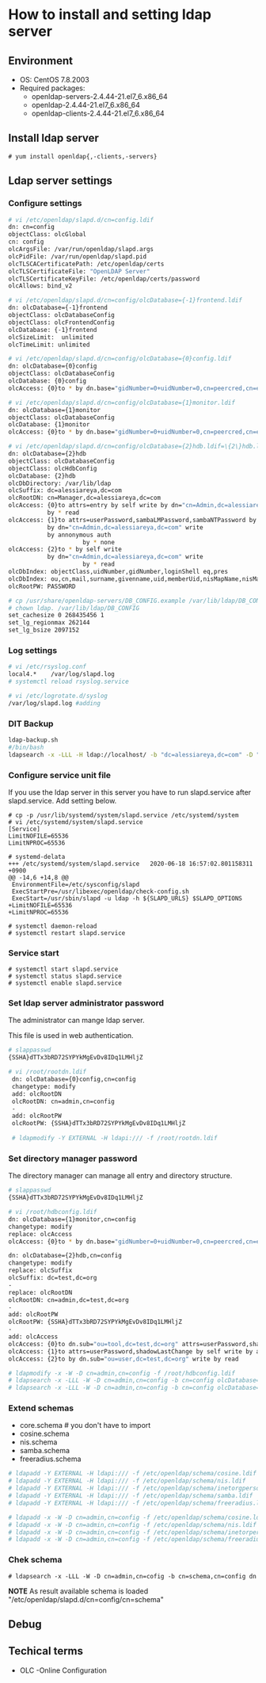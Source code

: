 # How to install and setting ldap server

## Environment

- OS: CentOS 7.8.2003
- Required packages:
  - openldap-servers-2.4.44-21.el7_6.x86_64
  - openldap-2.4.44-21.el7_6.x86_64
  - openldap-clients-2.4.44-21.el7_6.x86_64

## Install ldap server

`# yum install openldap{,-clients,-servers}`

## Ldap server settings

### Configure settings

```bash
# vi /etc/openldap/slapd.d/cn=config.ldif
dn: cn=config
objectClass: olcGlobal
cn: config
olcArgsFile: /var/run/openldap/slapd.args
olcPidFile: /var/run/openldap/slapd.pid
olcTLSCACertificatePath: /etc/openldap/certs
olcTLSCertificateFile: "OpenLDAP Server"
olcTLSCertificateKeyFile: /etc/openldap/certs/password
olcAllows: bind_v2
```

```bash
# vi /etc/openldap/slapd.d/cn=config/olcDatabase={-1}frontend.ldif
dn: olcDatabase={-1}frontend
objectClass: olcDatabaseConfig
objectClass: olcFrontendConfig
olcDatabase: {-1}frontend
olcSizeLimit:  unlimited
olcTimeLimit: unlimited
```

```bash
# vi /etc/openldap/slapd.d/cn=config/olcDatabase={0}config.ldif
dn: olcDatabase={0}config
objectClass: olcDatabaseConfig
olcDatabase: {0}config
olcAccess: {0}to * by dn.base="gidNumber=0+uidNumber=0,cn=peercred,cn=external,cn=auth" manage by * none
```

```bash
# vi /etc/openldap/slapd.d/cn=config/olcDatabase={1}monitor.ldif
dn: olcDatabase={1}monitor
objectClass: olcDatabaseConfig
olcDatabase: {1}monitor
olcAccess: {0}to * by dn.base="gidNumber=0+uidNumber=0,cn=peercred,cn=external,cn=auth" read by dn.base="cn=Manager,dc=my-domain,dc=com" read by * none
```

```bash
# vi /etc/openldap/slapd.d/cn=config/olcDatabase={2}hdb.ldif=\{2\}hdb.ldif
dn: olcDatabase={2}hdb
objectClass: olcDatabaseConfig
objectClass: olcHdbConfig
olcDatabase: {2}hdb
olcDbDirectory: /var/lib/ldap
olcSuffix: dc=alessiareya,dc=com
olcRootDN: cn=Manager,dc=alessiareya,dc=com
olcAccess: {0}to attrs=entry by self write by dn="cn=Admin,dc=alessiareya,dc=com" write
           by * read
olcAccess: {1}to attrs=userPassword,sambaLMPassword,sambaNTPassword by self write
           by dn="cn=Admin,dc=alessiareya,dc=com" write 
           by annonymous auth
					 by * none
olcAccess: {2}to * by self write
           by dn="cn=Admin,dc=alessiareya,dc=com" write
					 by * read 
olcDbIndex: objectClass,uidNumber,gidNumber,loginShell eq,pres
olcDbIndex: ou,cn,mail,surname,givenname,uid,memberUid,nisMapName,nisMapEntry eq,pres,sub
olcRootPW: PASSWORD
```

```bash
# cp /usr/share/openldap-servers/DB_CONFIG.example /var/lib/ldap/DB_CONFIG
# chown ldap. /var/lib/ldap/DB_CONFIG
set_cachesize 0 268435456 1
set_lg_regionmax 262144
set_lg_bsize 2097152
```

### Log settings
```bash
# vi /etc/rsyslog.conf
local4.*	/var/log/slapd.log
# systemctl reload rsyslog.service
```

```bash
# vi /etc/logrotate.d/syslog
/var/log/slapd.log #adding
```

### DIT Backup
```bash
ldap-backup.sh
#/bin/bash
ldapsearch -x -LLL -H ldap://localhost/ -b "dc=alessiareya,dc=com" -D "cn=Manager,dc=alessiareya,dc=com" -w password > BACKUP_FILE.ldif
```

### Configure service unit file

If you use the ldap server in this server you have to run slapd.service after slapd.service.
Add setting below.

```
# cp -p /usr/lib/systemd/system/slapd.service /etc/systemd/system
# vi /etc/systemd/system/slapd.service
[Service]
LimitNOFILE=65536
LimitNPROC=65536

# systemd-delata
+++ /etc/systemd/system/slapd.service   2020-06-18 16:57:02.801158311 +0900
@@ -14,6 +14,8 @@
 EnvironmentFile=/etc/sysconfig/slapd
 ExecStartPre=/usr/libexec/openldap/check-config.sh
 ExecStart=/usr/sbin/slapd -u ldap -h ${SLAPD_URLS} $SLAPD_OPTIONS
+LimitNOFILE=65536
+LimitNPROC=65536

# systemctl daemon-reload
# systemctl restart slapd.service
```

### Service start
```
# systemctl start slapd.service
# systemctl status slapd.service
# systemctl enable slapd.service
```

### Set ldap server administrator password
The administrator can mange ldap server.

This file is used in web authentication.
```bash
# slappasswd
{SSHA}dTTx3bRD72SYPYkMgEvDv8IDq1LMHljZ

# vi /root/rootdn.ldif
 dn: olcDatabase={0}config,cn=config
 changetype: modify
 add: olcRootDN
 olcRootDN: cn=admin,cn=config
 -
 add: olcRootPW
 olcRootPW: {SSHA}dTTx3bRD72SYPYkMgEvDv8IDq1LMHljZ
 
 # ldapmodify -Y EXTERNAL -H ldapi:/// -f /root/rootdn.ldif
```

### Set directory manager password
The directory manager can manage all entry and directory structure.

```bash
# slappasswd
{SSHA}dTTx3bRD72SYPYkMgEvDv8IDq1LMHljZ

# vi /root/hdbconfig.ldif
dn: olcDatabase={1}monitor,cn=config
changetype: modify
replace: olcAccess
olcAccess: {0}to * by dn.base="gidNumber=0+uidNumber=0,cn=peercred,cn=external,cn=auth" read by dn.base="cn=admin,dc=test,dc=org" read by * none

dn: olcDatabase={2}hdb,cn=config
changetype: modify
replace: olcSuffix
olcSuffix: dc=test,dc=org
-
replace: olcRootDN
olcRootDN: cn=admin,dc=test,dc=org
-
add: olcRootPW
olcRootPW: {SSHA}dTTx3bRD72SYPYkMgEvDv8IDq1LMHljZ
-
add: olcAccess
olcAccess: {0}to dn.sub="ou=tool,dc=test,dc=org" attrs=userPassword,shadowLastChange by self write by anonymous auth by dn.sub="ou=user,dc=test,dc=org" write by dn.sub="ou=tool,dc=test,dc=org" write by users none
olcAccess: {1}to attrs=userPassword,shadowLastChange by self write by anonymous auth by dn.sub="ou=user,dc=test,dc=org" write by users none
olcAccess: {2}to by dn.sub="ou=user,dc=test,dc=org" write by read

# ldapmodify -x -W -D cn=admin,cn=config -f /root/hdbconfig.ldif
# ldapsearch -x -LLL -W -D cn=admin,cn=config -b cn=config olcDatabase={1}monitor
# ldapsearch -x -LLL -W -D cn=admin,cn=config -b cn=config olcDatabase={2}hdb
```

### Extend schemas
- core.schema # you don't have to import
- cosine.schema
- nis.schema
- samba.schema
- freeradius.schema

```bash
# ldapadd -Y EXTERNAL -H ldapi:/// -f /etc/openldap/schema/cosine.ldif
# ldapadd -Y EXTERNAL -H ldapi:/// -f /etc/openldap/schema/nis.ldif
# ldapadd -Y EXTERNAL -H ldapi:/// -f /etc/openldap/schema/inetorgperson.ldif
# ldapadd -Y EXTERNAL -H ldapi:/// -f /etc/openldap/schema/samba.ldif
# ldapadd -Y EXTERNAL -H ldapi:/// -f /etc/openldap/schema/freeradius.ldif

# ldapadd -x -W -D cn=admin,cn=config -f /etc/openldap/schema/cosine.ldif
# ldapadd -x -W -D cn=admin,cn=config -f /etc/openldap/schema/nis.ldif
# ldapadd -x -W -D cn=admin,cn=config -f /etc/openldap/schema/inetorperson.ldif
# ldapadd -x -W -D cn=admin,cn=config -f /etc/openldap/schema/freeradius.ldif
```

### Chek schema
`# ldapsearch -x -LLL -W -D cn=admin,cn=cofig -b cn=schema,cn=config dn`

**NOTE**
As result available schema is loaded "/etc/openldap/slapd.d/cn=config/cn=schema"

## Debug

## Techical terms
- OLC -Online Configuration
